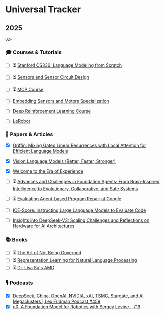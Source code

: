 # Universal Tracker

## 2025

`Q2+`

### 🎓 Courses & Tutorials
- [ ] ⏳ [Stanford CS336: Language Modeling from Scratch](https://stanford-cs336.github.io/spring2025/)
- [ ] ⏳ [Sensors and Sensor Circuit Design](https://www.coursera.org/learn/sensors-circuit-interface)
- [ ] ⏳ [MCP Course](https://huggingface.co/mcp-course)
- [ ] [Embedding Sensors and Motors Specialization](https://www.coursera.org/specializations/embedding-sensors-motors)
- [ ] [Deep Reinforcement Learning Course](https://huggingface.co/learn/deep-rl-course/unit0/introduction)
- [ ] [LeRobot](https://www.youtube.com/playlist?list=PLo2EIpI_JMQu5zrDHe4NchRyumF2ynaUN)


### 📑 Papers & Articles
- [x] [Griffin: Mixing Gated Linear Recurrences with Local Attention for Efficient Language Models](https://arxiv.org/abs/2402.19427)
- [x] [Vision Language Models (Better, Faster, Stronger)](https://huggingface.co/blog/vlms-2025)
- [x] [Welcome to the Era of Experience](https://storage.googleapis.com/deepmind-media/Era-of-Experience%20/The%20Era%20of%20Experience%20Paper.pdf)
- [ ] ⏳ [Advances and Challenges in Foundation Agents: From Brain-Inspired Intelligence to Evolutionary, Collaborative, and Safe Systems](https://arxiv.org/abs/2504.01990)
- [ ] ⏳ [Evaluating Agent-based Program Repair at Google](https://arxiv.org/html/2501.07531v1)
- [ ] [ICE-Score: Instructing Large Language Models to Evaluate Code](https://arxiv.org/pdf/2304.14317)
- [ ] [Insights into DeepSeek-V3: Scaling Challenges and Reflections on Hardware for AI Architectures](https://arxiv.org/html/2505.09343v1)


### 📚 Books
- [ ] ⏳ [The Art of Not Being Governed](https://www.goodreads.com/book/show/6477876-the-art-of-not-being-governed)
- [ ] ⏳ [Representation Learning for Natural Language Processing](https://www.goodreads.com/book/show/54575433-representation-learning-for-natural-language-processing)
- [ ] ⏳ [Dr. Lisa Su's AMD](https://www.goodreads.com/book/show/211205644-dr-lisa-su-s-amd)

### 🎙️ Podcasts
- [x] [DeepSeek, China, OpenAI, NVIDIA, xAI, TSMC, Stargate, and AI Megaclusters | Lex Fridman Podcast #459](https://www.youtube.com/watch?v=_1f-o0nqpEI)
- [x] [π0: A Foundation Model for Robotics with Sergey Levine - 719](https://www.youtube.com/watch?v=5mY71rGXAkM)
